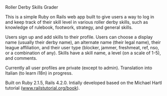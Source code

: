 Roller Derby Skills Grader

This is a simple Ruby on Rails web app built to give users a way to log in and keep track of their skill level in various roller derby skills, such as knowledge of rulebook, footwork, strategy, and general skills.

Users sign up and add skills to their profile. Users can choose a display name (usually their derby name), an alternate name (their legal name), their league affiliation, and their user type (blocker, jammer, freshmeat, ref, nso, or a combination of any). Skills have a skill name, a level (on a scale of 1-5), and comments.

Currently all user profiles are private (except to admin). Translation into Italian (to learn i18n) in progress.

Built on Ruby 2.1.5, Rails 4.2.0. Intially developed based on the Michael Hartl tutorial (www.railstutorial.org/book).
